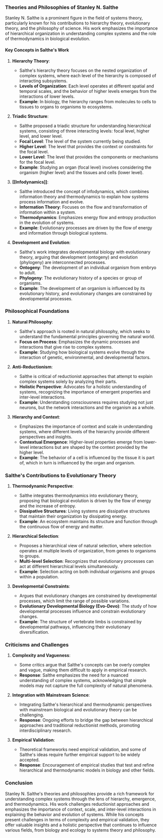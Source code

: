 ### Theories and Philosophies of Stanley N. Salthe

Stanley N. Salthe is a prominent figure in the field of systems theory, particularly known for his contributions to hierarchy theory, evolutionary theory, and the philosophy of science. His work emphasizes the importance of hierarchical organization in understanding complex systems and the role of thermodynamics in biological evolution.

#### Key Concepts in Salthe's Work

1. **Hierarchy Theory**:
   - Salthe's hierarchy theory focuses on the nested organization of complex systems, where each level of the hierarchy is composed of interacting subsystems.
   - **Levels of Organization**: Each level operates at different spatial and temporal scales, and the behavior of higher levels emerges from the interactions of lower levels.
   - **Example**: In biology, the hierarchy ranges from molecules to cells to tissues to organs to organisms to ecosystems.

2. **Triadic Structure**:
   - Salthe proposed a triadic structure for understanding hierarchical systems, consisting of three interacting levels: focal level, higher level, and lower level.
   - **Focal Level**: The level of the system currently being studied.
   - **Higher Level**: The level that provides the context or constraints for the focal level.
   - **Lower Level**: The level that provides the components or mechanisms for the focal level.
   - **Example**: Studying an organ (focal level) involves considering the organism (higher level) and the tissues and cells (lower level).

3. **[[Infodynamics]]**:
   - Salthe introduced the concept of infodynamics, which combines information theory and thermodynamics to explain how systems process information and evolve.
   - **Information Theory**: Focuses on the flow and transformation of information within a system.
   - **Thermodynamics**: Emphasizes energy flow and entropy production in the evolution of systems.
   - **Example**: Evolutionary processes are driven by the flow of energy and information through biological systems.

4. **Development and Evolution**:
   - Salthe's work integrates developmental biology with evolutionary theory, arguing that development (ontogeny) and evolution (phylogeny) are interconnected processes.
   - **Ontogeny**: The development of an individual organism from embryo to adult.
   - **Phylogeny**: The evolutionary history of a species or group of organisms.
   - **Example**: The development of an organism is influenced by its evolutionary history, and evolutionary changes are constrained by developmental processes.

### Philosophical Foundations

1. **Natural Philosophy**:
   - Salthe's approach is rooted in natural philosophy, which seeks to understand the fundamental principles governing the natural world.
   - **Focus on Process**: Emphasizes the dynamic processes and interactions that give rise to complex systems.
   - **Example**: Studying how biological systems evolve through the interaction of genetic, environmental, and developmental factors.

2. **Anti-Reductionism**:
   - Salthe is critical of reductionist approaches that attempt to explain complex systems solely by analyzing their parts.
   - **Holistic Perspective**: Advocates for a holistic understanding of systems, recognizing the importance of emergent properties and inter-level interactions.
   - **Example**: Understanding consciousness requires studying not just neurons, but the network interactions and the organism as a whole.

3. **Hierarchy and Context**:
   - Emphasizes the importance of context and scale in understanding systems, where different levels of the hierarchy provide different perspectives and insights.
   - **Contextual Emergence**: Higher-level properties emerge from lower-level interactions but are shaped by the context provided by the higher level.
   - **Example**: The behavior of a cell is influenced by the tissue it is part of, which in turn is influenced by the organ and organism.

### Salthe's Contributions to Evolutionary Theory

1. **Thermodynamic Perspective**:
   - Salthe integrates thermodynamics into evolutionary theory, proposing that biological evolution is driven by the flow of energy and the increase of entropy.
   - **Dissipative Structures**: Living systems are dissipative structures that maintain their organization by dissipating energy.
   - **Example**: An ecosystem maintains its structure and function through the continuous flow of energy and matter.

2. **Hierarchical Selection**:
   - Proposes a hierarchical view of natural selection, where selection operates at multiple levels of organization, from genes to organisms to groups.
   - **Multi-level Selection**: Recognizes that evolutionary processes can act at different hierarchical levels simultaneously.
   - **Example**: Selection acting on both individual organisms and groups within a population.

3. **Developmental Constraints**:
   - Argues that evolutionary changes are constrained by developmental processes, which limit the range of possible variations.
   - **Evolutionary Developmental Biology (Evo-Devo)**: The study of how developmental processes influence and constrain evolutionary changes.
   - **Example**: The structure of vertebrate limbs is constrained by developmental pathways, influencing their evolutionary diversification.

### Criticisms and Challenges

1. **Complexity and Vagueness**:
   - Some critics argue that Salthe's concepts can be overly complex and vague, making them difficult to apply in empirical research.
   - **Response**: Salthe emphasizes the need for a nuanced understanding of complex systems, acknowledging that simple models may not capture the full complexity of natural phenomena.

2. **Integration with Mainstream Science**:
   - Integrating Salthe's hierarchical and thermodynamic perspectives with mainstream biological and evolutionary theory can be challenging.
   - **Response**: Ongoing efforts to bridge the gap between hierarchical approaches and traditional reductionist methods, promoting interdisciplinary research.

3. **Empirical Validation**:
   - Theoretical frameworks need empirical validation, and some of Salthe's ideas require further empirical support to be widely accepted.
   - **Response**: Encouragement of empirical studies that test and refine hierarchical and thermodynamic models in biology and other fields.

### Conclusion

Stanley N. Salthe's theories and philosophies provide a rich framework for understanding complex systems through the lens of hierarchy, emergence, and thermodynamics. His work challenges reductionist approaches and emphasizes the importance of context, scale, and inter-level interactions in explaining the behavior and evolution of systems. While his concepts present challenges in terms of complexity and empirical validation, they offer valuable insights and a holistic perspective that continues to influence various fields, from biology and ecology to systems theory and philosophy.